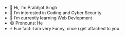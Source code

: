 - 👋 Hi, I’m Prabhjot Singh
- 👀 I’m interested in Coding and Cyber Security
- 🌱 I’m currently learning Web Devlopment
- 😄 Pronouns: He
- ⚡ Fun fact: I am very Funny, once i get attached to you.

<!---
PJS-coder/PJS-coder is a ✨ special ✨ repository because its `README.md` (this file) appears on your GitHub profile.
You can click the Preview link to take a look at your changes.
--->
